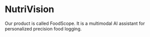 # NutriVision

Our product is called FoodScope. 
It is a multimodal AI assistant for personalized precision food logging.
